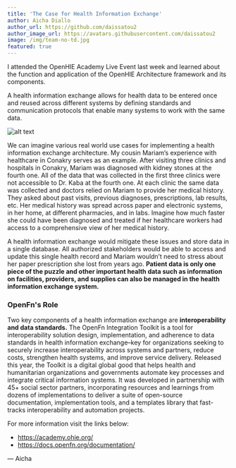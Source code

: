 ```yaml
---
title: 'The Case for Health Information Exchange'
author: Aicha Diallo
author_url: https://github.com/daissatou2
author_image_url: https://avatars.githubusercontent.com/daissatou2
image: /img/team-no-td.jpg
featured: true
---
```




I attended the OpenHIE Academy Live Event last week and learned about the function and application of the OpenHIE Architecture framework and its components.

A health information exchange allows for health data to be entered once and reused across different systems by defining standards and communication protocols that enable many systems to work with the same data.

![alt text](https://wiki.ohie.org/download/attachments/41943663/openimis%20hie%20arch.png?version=1&modificationDate=1573566637897&api=v2 'OpenHIE Framework')

We can imagine various real world use cases for implementing a health information exchange architecture. My cousin Mariam’s experience with healthcare in Conakry serves as an example. After visiting three clinics and hospitals in Conakry, Mariam was diagnosed with kidney stones at the fourth one. All of the data that was collected in the first three clinics were not accessible to Dr. Kaba at the fourth one. At each clinic the same data was collected and doctors relied on Mariam to provide her medical history. They asked about past visits, previous diagnoses, prescriptions, lab results, etc. Her medical history was spread across paper and electronic systems, in her home, at different pharmacies, and in labs. Imagine how much faster she could have been diagnosed and treated if her healthcare workers had access to a comprehensive view of her medical history. 

A health information exchange would mitigate these issues and store data in a single database. All authorized stakeholders would be able to access and update this single health record and Mariam wouldn’t need to stress about her paper prescription she lost from years ago. **Patient data is only one piece of the puzzle and other important health data such as information on facilities, providers, and supplies can also be managed in the health information exchange system.**

### OpenFn's Role

Two key components of a health information exchange are **interoperability and data standards.** The OpenFn Integration Toolkit is a tool for interoperability solution design, implementation, and adherence to data standards in health information exchange–key for organizations seeking to securely increase interoperability across systems and partners, reduce costs, strengthen health systems, and improve service delivery. Released this year, the Toolkit is a digital global good that helps health and humanitarian organizations and governments automate key processes and integrate critical information systems. It was developed in partnership with 45+ social sector partners, incorporating resources and learnings from dozens of implementations to deliver a suite of open-source documentation, implementation tools, and a templates library that fast-tracks interoperability and automation projects. 

For more information visit the links below:
- https://academy.ohie.org/
- https://docs.openfn.org/documentation/



— Aicha
